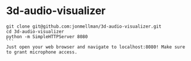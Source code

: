 # 3d-audio-visualizer

````
git clone git@github.com:jonmellman/3d-audio-visualizer.git
cd 3d-audio-visualizer
python -m SimpleHTTPServer 8080
```
Just open your web browser and navigate to localhost:8080! Make sure to grant microphone access.
